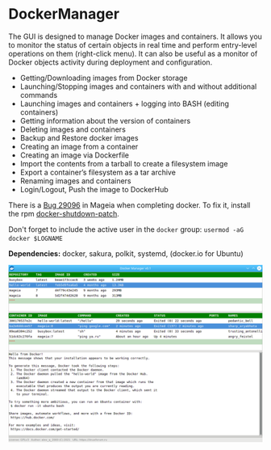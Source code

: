 # DockerManager
The GUI is designed to manage Docker images and containers. It allows you to monitor the status of certain objects in real time and perform entry-level operations on them (right-click menu). It can also be useful as a monitor of Docker objects activity during deployment and configuration.
+ Getting/Downloading images from Docker storage
+ Launching/Stopping images and containers with and without additional commands
+ Launching images and containers + logging into BASH (editing containers)
+ Getting information about the version of containers
+ Deleting images and containers
+ Backup and Restore docker images
+ Creating an image from a container
+ Creating an image via Dockerfile
+ Import the contents from a tarball to create a filesystem image
+ Export a container’s filesystem as a tar archive
+ Renaming images and containers
+ Login/Logout, Push the image to DockerHub  
  
There is a [Bug 29096](https://bugs.mageia.org/show_bug.cgi?id=29096) in Mageia when completing docker. To fix it, install the rpm [docker-shutdown-patch](https://github.com/AKotov-dev/docker-shutdown-patch).  
  
Don't forget to include the active user in the `docker` group: `usermod -aG docker $LOGNAME`
  
**Dependencies:** docker, sakura, polkit, systemd, (docker.io for Ubuntu)

![](https://github.com/AKotov-dev/docker-manager/blob/main/ScreenShot.png)
